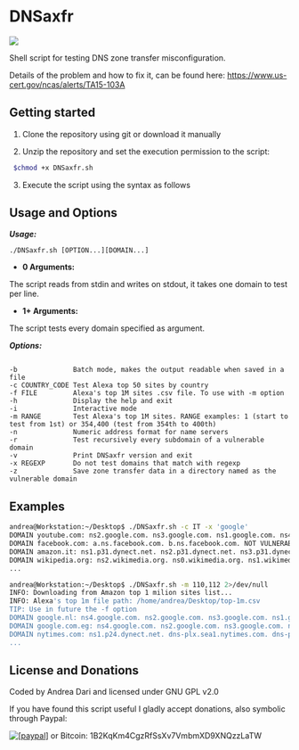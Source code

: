 DNSaxfr
====

<a href="http://i.imgur.com/OsfLiRs.png"><img src="https://i.imgur.com/wmMgXm5.png?1" /></a>

Shell script for testing DNS zone transfer misconfiguration.

Details of the problem and how to fix it, can be found here: https://www.us-cert.gov/ncas/alerts/TA15-103A

## Getting started

1) Clone the repository using git or download it manually

2) Unzip the repository and set the execution permission to the script:

```bash
 $chmod +x DNSaxfr.sh
```
3) Execute the script using the syntax as follows

Usage and Options
-----------------

***Usage:***

```
./DNSaxfr.sh [OPTION...][DOMAIN...]

```

* **0 Arguments:**

The script reads from stdin and writes on stdout, it takes one domain to test per line.

* **1+ Arguments:**

The script tests every domain specified as argument.

***Options:***

```

-b              Batch mode, makes the output readable when saved in a file
-c COUNTRY_CODE Test Alexa top 50 sites by country
-f FILE         Alexa's top 1M sites .csv file. To use with -m option
-h              Display the help and exit
-i              Interactive mode
-m RANGE        Test Alexa's top 1M sites. RANGE examples: 1 (start to test from 1st) or 354,400 (test from 354th to 400th)
-n              Numeric address format for name servers
-r              Test recursively every subdomain of a vulnerable domain
-v              Print DNSaxfr version and exit
-x REGEXP       Do not test domains that match with regexp
-z              Save zone transfer data in a directory named as the vulnerable domain

```

## Examples

```bash
andrea@Workstation:~/Desktop$ ./DNSaxfr.sh -c IT -x 'google'
DOMAIN youtube.com: ns2.google.com. ns3.google.com. ns1.google.com. ns4.google.com. NOT VULNERABLE!
DOMAIN facebook.com: a.ns.facebook.com. b.ns.facebook.com. NOT VULNERABLE!
DOMAIN amazon.it: ns1.p31.dynect.net. ns2.p31.dynect.net. ns3.p31.dynect.net. pdns6.ultradns.co.uk. pdns2.ultradns.net. ns4.p31.dynect.net. pdns5.ultradns.info. pdns3.ultradns.org. pdns4.ultradns.org. pdns1.ultradns.net. NOT VULNERABLE!
DOMAIN wikipedia.org: ns2.wikimedia.org. ns0.wikimedia.org. ns1.wikimedia.org. NOT VULNERABLE!
...
```
```bash
andrea@Workstation:~/Desktop$ ./DNSaxfr.sh -m 110,112 2>/dev/null
INFO: Downloading from Amazon top 1 milion sites list...
INFO: Alexa's top 1m file path: /home/andrea/Desktop/top-1m.csv 
TIP: Use in future the -f option
DOMAIN google.nl: ns4.google.com. ns2.google.com. ns3.google.com. ns1.google.com. NOT VULNERABLE!
DOMAIN google.com.eg: ns4.google.com. ns2.google.com. ns3.google.com. ns1.google.com. NOT VULNERABLE!
DOMAIN nytimes.com: ns1.p24.dynect.net. dns-plx.sea1.nytimes.com. dns-plx.ewr1.nytimes.com. ns3.p24.dynect.net. ns4.p24.dynect.net. ns2.p24.dynect.net. NOT VULNERABLE!
...
```


License and Donations
-------

Coded by Andrea Dari and licensed under GNU GPL v2.0

If you have found this script useful I gladly accept donations, also symbolic through Paypal:

<a href="https://www.paypal.com/cgi-bin/webscr?cmd=_donations&business=andreadari91%40gmail%2ecom&lc=IT&item_name=Andrea%20Dari%20IT%20independent%20researcher&currency_code=EUR&bn=PP%2dDonationsBF%3abtn_donateCC_LG%2egif%3aNonHostedGuest"><img src="https://www.paypalobjects.com/en_US/i/btn/btn_donate_LG.gif" alt="[paypal]" /></a> or Bitcoin: 1B2KqKm4CgzRfSsXv7VmbmXD9XNQzzLaTW
